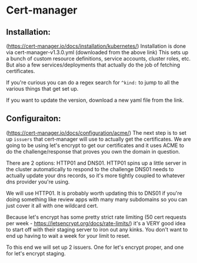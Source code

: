 # Cert-manager

## Installation:
(https://cert-manager.io/docs/installation/kubernetes/)
Installation is done via cert-manager-v1.3.0.yml (downloaded from the above link)
This sets up a bunch of custom resource definitions, service accounts, cluster roles, etc. But also a few services/deployments that actually do the job of fetching certificates.

If you're curious you can do a regex search for `^kind:` to jump to all the various things that get set up.

If you want to update the version, download a new yaml file from the link.

## Configuraiton:
(https://cert-manager.io/docs/configuration/acme/)
The next step is to set up `issuers` that cert-manager will use to actually get the certificates.
We are going to be using let's encrypt to get our certificates and it uses ACME to do the challenge/response that proves you own the domain in question.

There are 2 options: HTTP01 and DNS01.
HTTP01 spins up a little server in the cluster automatically to respond to the challenge
DNS01 needs to actually update your dns records, so it's more tightly coupled to whatever dns provider you're using.

We will use HTTP01. It is probably worth updating this to DNS01 if you're doing something like review apps with many many subdomains so you can just cover it all with one wildcard cert.

Because let's encrypt has some pretty strict rate limiting (50 cert requests per week - https://letsencrypt.org/docs/rate-limits/) it's a VERY good idea to start off with their staging server to iron out any kinks.
You don't want to end up having to wait a week for your limit to reset.

To this end we will set up 2 issuers. One for let's encrypt proper, and one for let's encrypt staging.



